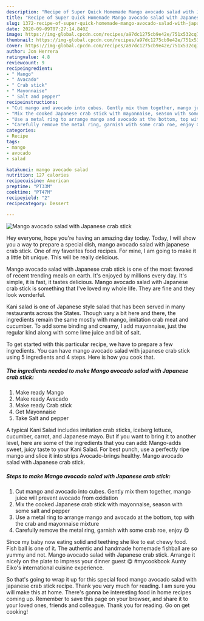 ```yaml
---
description: "Recipe of Super Quick Homemade Mango avocado salad with Japanese crab stick"
title: "Recipe of Super Quick Homemade Mango avocado salad with Japanese crab stick"
slug: 1372-recipe-of-super-quick-homemade-mango-avocado-salad-with-japanese-crab-stick
date: 2020-09-09T07:27:14.840Z
image: https://img-global.cpcdn.com/recipes/a97dc1275cb9e42e/751x532cq70/mango-avocado-salad-with-japanese-crab-stick-recipe-main-photo.jpg
thumbnail: https://img-global.cpcdn.com/recipes/a97dc1275cb9e42e/751x532cq70/mango-avocado-salad-with-japanese-crab-stick-recipe-main-photo.jpg
cover: https://img-global.cpcdn.com/recipes/a97dc1275cb9e42e/751x532cq70/mango-avocado-salad-with-japanese-crab-stick-recipe-main-photo.jpg
author: Jon Herrera
ratingvalue: 4.8
reviewcount: 9
recipeingredient:
- " Mango"
- " Avacado"
- " Crab stick"
- " Mayonnaise"
- " Salt and pepper"
recipeinstructions:
- "Cut mango and avocado into cubes. Gently mix them together, mango juice will prevent avocado from oxidation"
- "Mix the cooked Japanese crab stick with mayonnaise, season with some salt and pepper"
- "Use a metal ring to arrange mango and avocado at the bottom, top with the crab and mayonnaise mixture"
- "Carefully remove the metal ring, garnish with some crab roe, enjoy 😋"
categories:
- Recipe
tags:
- mango
- avocado
- salad

katakunci: mango avocado salad 
nutrition: 127 calories
recipecuisine: American
preptime: "PT33M"
cooktime: "PT47M"
recipeyield: "2"
recipecategory: Dessert

---
```



![Mango avocado salad with Japanese crab stick](https://img-global.cpcdn.com/recipes/a97dc1275cb9e42e/751x532cq70/mango-avocado-salad-with-japanese-crab-stick-recipe-main-photo.jpg)

Hey everyone, hope you're having an amazing day today. Today, I will show you a way to prepare a special dish, mango avocado salad with japanese crab stick. One of my favorites food recipes. For mine, I am going to make it a little bit unique. This will be really delicious.

Mango avocado salad with Japanese crab stick is one of the most favored of recent trending meals on earth. It's enjoyed by millions every day. It's simple, it is fast, it tastes delicious. Mango avocado salad with Japanese crab stick is something that I've loved my whole life. They are fine and they look wonderful.

Kani salad is one of Japanese style salad that has been served in many restaurants across the States. Though vary a bit here and there, the ingredients remain the same mostly with mango, imitation crab meat and cucumber. To add some binding and creamy, I add mayonnaise, just the regular kind along with some lime juice and bit of salt.


To get started with this particular recipe, we have to prepare a few ingredients. You can have mango avocado salad with japanese crab stick using 5 ingredients and 4 steps. Here is how you cook that.

<!--inarticleads1-->

##### The ingredients needed to make Mango avocado salad with Japanese crab stick:

1. Make ready  Mango
1. Make ready  Avacado
1. Make ready  Crab stick
1. Get  Mayonnaise
1. Take  Salt and pepper


A typical Kani Salad includes imitation crab sticks, iceberg lettuce, cucumber, carrot, and Japanese mayo. But if you want to bring it to another level, here are some of the ingredients that you can add: Mango-adds sweet, juicy taste to your Kani Salad. For best punch, use a perfectly ripe mango and slice it into strips Avocado-brings healthy. Mango avocado salad with Japanese crab stick. 

<!--inarticleads2-->

##### Steps to make Mango avocado salad with Japanese crab stick:

1. Cut mango and avocado into cubes. Gently mix them together, mango juice will prevent avocado from oxidation
1. Mix the cooked Japanese crab stick with mayonnaise, season with some salt and pepper
1. Use a metal ring to arrange mango and avocado at the bottom, top with the crab and mayonnaise mixture
1. Carefully remove the metal ring, garnish with some crab roe, enjoy 😋


Since my baby now eating solid and teething she like to eat chewy food. Fish ball is one of it. The authentic and handmade homemade fishball are so yummy and not. Mango avocado salad with Japanese crab stick. Arrange it nicely on the plate to impress your dinner guest 😋 #mycookbook Aunty Eiko&#39;s international cuisine experience. 

So that's going to wrap it up for this special food mango avocado salad with japanese crab stick recipe. Thank you very much for reading. I am sure you will make this at home. There's gonna be interesting food in home recipes coming up. Remember to save this page on your browser, and share it to your loved ones, friends and colleague. Thank you for reading. Go on get cooking!

